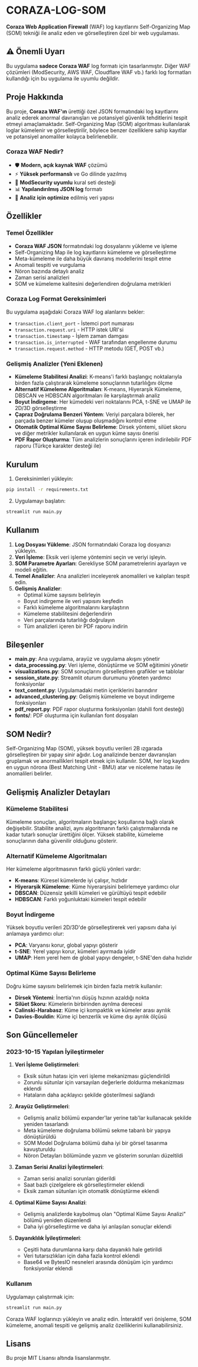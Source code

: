 # CORAZA-LOG-SOM

**Coraza Web Application Firewall** (WAF) log kayıtlarını Self-Organizing Map (SOM) tekniği ile analiz eden ve görselleştiren özel bir web uygulaması.

## ⚠️ Önemli Uyarı

Bu uygulama **sadece Coraza WAF** log formatı için tasarlanmıştır. Diğer WAF çözümleri (ModSecurity, AWS WAF, Cloudflare WAF vb.) farklı log formatları kullandığı için bu uygulama ile uyumlu değildir.

## Proje Hakkında

Bu proje, **Coraza WAF'ın** ürettiği özel JSON formatındaki log kayıtlarını analiz ederek anormal davranışları ve potansiyel güvenlik tehditlerini tespit etmeyi amaçlamaktadır. Self-Organizing Map (SOM) algoritması kullanılarak loglar kümelenir ve görselleştirilir, böylece benzer özelliklere sahip kayıtlar ve potansiyel anomaliler kolayca belirlenebilir.

### Coraza WAF Nedir?

- 🛡️ **Modern, açık kaynak WAF** çözümü
- ⚡ **Yüksek performanslı** ve Go dilinde yazılmış
- 🔧 **ModSecurity uyumlu** kural seti desteği
- 📊 **Yapılandırılmış JSON log** formatı
- 🎯 **Analiz için optimize** edilmiş veri yapısı

## Özellikler

### Temel Özellikler
- **Coraza WAF JSON** formatındaki log dosyalarını yükleme ve işleme
- Self-Organizing Map ile log kayıtlarını kümeleme ve görselleştirme
- Meta-kümeleme ile daha büyük davranış modellerini tespit etme
- Anomali tespiti ve vurgulama
- Nöron bazında detaylı analiz
- Zaman serisi analizleri
- SOM ve kümeleme kalitesini değerlendiren doğrulama metrikleri

### Coraza Log Format Gereksinimleri
Bu uygulama aşağıdaki Coraza WAF log alanlarını bekler:
- `transaction.client_port` - İstemci port numarası
- `transaction.request.uri` - HTTP istek URI'si
- `transaction.timestamp` - İşlem zaman damgası
- `transaction.is_interrupted` - WAF tarafından engellenme durumu
- `transaction.request.method` - HTTP metodu (GET, POST vb.)

### Gelişmiş Analizler (Yeni Eklenen)
- **Kümeleme Stabilitesi Analizi**: K-means'i farklı başlangıç noktalarıyla birden fazla çalıştırarak kümeleme sonuçlarının tutarlılığını ölçme
- **Alternatif Kümeleme Algoritmaları**: K-means, Hiyerarşik Kümeleme, DBSCAN ve HDBSCAN algoritmaları ile karşılaştırmalı analiz
- **Boyut İndirgeme**: Her kümedeki veri noktalarını PCA, t-SNE ve UMAP ile 2D/3D görselleştirme
- **Çapraz Doğrulama Benzeri Yöntem**: Veriyi parçalara bölerek, her parçada benzer kümeler oluşup oluşmadığını kontrol etme
- **Otomatik Optimal Küme Sayısı Belirleme**: Dirsek yöntemi, silüet skoru ve diğer metrikler kullanılarak en uygun küme sayısı önerisi
- **PDF Rapor Oluşturma**: Tüm analizlerin sonuçlarını içeren indirilebilir PDF raporu (Türkçe karakter desteği ile)

## Kurulum

1. Gereksinimleri yükleyin:
```bash
pip install -r requirements.txt
```

2. Uygulamayı başlatın:
```bash
streamlit run main.py
```

## Kullanım

1. **Log Dosyası Yükleme**: JSON formatındaki Coraza log dosyanızı yükleyin.
2. **Veri İşleme**: Eksik veri işleme yöntemini seçin ve veriyi işleyin.
3. **SOM Parametre Ayarları**: Gerekliyse SOM parametrelerini ayarlayın ve modeli eğitin.
4. **Temel Analizler**: Ana analizleri inceleyerek anomalileri ve kalıpları tespit edin.
5. **Gelişmiş Analizler**: 
   - Optimal küme sayısını belirleyin
   - Boyut indirgeme ile veri yapısını keşfedin
   - Farklı kümeleme algoritmalarını karşılaştırın
   - Kümeleme stabilitesini değerlendirin
   - Veri parçalarında tutarlılığı doğrulayın
   - Tüm analizleri içeren bir PDF raporu indirin

## Bileşenler

- **main.py**: Ana uygulama, arayüz ve uygulama akışını yönetir
- **data_processing.py**: Veri işleme, dönüştürme ve SOM eğitimini yönetir
- **visualizations.py**: SOM sonuçlarını görselleştiren grafikler ve tablolar
- **session_state.py**: Streamlit oturum durumunu yöneten yardımcı fonksiyonlar
- **text_content.py**: Uygulamadaki metin içeriklerini barındırır
- **advanced_clustering.py**: Gelişmiş kümeleme ve boyut indirgeme fonksiyonları
- **pdf_report.py**: PDF rapor oluşturma fonksiyonları (dahili font desteği)
- **fonts/**: PDF oluşturma için kullanılan font dosyaları

## SOM Nedir?

Self-Organizing Map (SOM), yüksek boyutlu verileri 2B ızgarada görselleştiren bir yapay sinir ağıdır. Log analizinde benzer davranışları gruplamak ve anormallikleri tespit etmek için kullanılır. SOM, her log kaydını en uygun nörona (Best Matching Unit - BMU) atar ve niceleme hatası ile anomalileri belirler.

## Gelişmiş Analizler Detayları

### Kümeleme Stabilitesi
Kümeleme sonuçları, algoritmaların başlangıç koşullarına bağlı olarak değişebilir. Stabilite analizi, aynı algoritmanın farklı çalıştırmalarında ne kadar tutarlı sonuçlar ürettiğini ölçer. Yüksek stabilite, kümeleme sonuçlarının daha güvenilir olduğunu gösterir.

### Alternatif Kümeleme Algoritmaları
Her kümeleme algoritmasının farklı güçlü yönleri vardır:
- **K-means**: Küresel kümelerde iyi çalışır, hızlıdır
- **Hiyerarşik Kümeleme**: Küme hiyerarşisini belirlemeye yardımcı olur
- **DBSCAN**: Düzensiz şekilli kümeleri ve gürültüyü tespit edebilir
- **HDBSCAN**: Farklı yoğunluktaki kümeleri tespit edebilir

### Boyut İndirgeme
Yüksek boyutlu verileri 2D/3D'de görselleştirerek veri yapısını daha iyi anlamaya yardımcı olur:
- **PCA**: Varyansı korur, global yapıyı gösterir
- **t-SNE**: Yerel yapıyı korur, kümeleri ayırmada iyidir
- **UMAP**: Hem yerel hem de global yapıyı dengeler, t-SNE'den daha hızlıdır

### Optimal Küme Sayısı Belirleme
Doğru küme sayısını belirlemek için birden fazla metrik kullanılır:
- **Dirsek Yöntemi**: İnertia'nın düşüş hızının azaldığı nokta
- **Silüet Skoru**: Kümelerin birbirinden ayrılma derecesi
- **Calinski-Harabasz**: Küme içi kompaktlık ve kümeler arası ayrılık
- **Davies-Bouldin**: Küme içi benzerlik ve küme dışı ayrılık ölçüsü

## Son Güncellemeler

### 2023-10-15 Yapılan İyileştirmeler

1. **Veri İşleme Geliştirmeleri**:
   - Eksik sütun hatası için veri işleme mekanizması güçlendirildi
   - Zorunlu sütunlar için varsayılan değerlerle doldurma mekanizması eklendi
   - Hataların daha açıklayıcı şekilde gösterilmesi sağlandı

2. **Arayüz Geliştirmeleri**:
   - Gelişmiş analiz bölümü expander'lar yerine tab'lar kullanacak şekilde yeniden tasarlandı
   - Meta kümeleme doğrulama bölümü sekme tabanlı bir yapıya dönüştürüldü
   - SOM Model Doğrulama bölümü daha iyi bir görsel tasarıma kavuşturuldu
   - Nöron Detayları bölümünde yazım ve gösterim sorunları düzeltildi

3. **Zaman Serisi Analizi İyileştirmeleri**:
   - Zaman serisi analizi sorunları giderildi
   - Saat bazlı çizelgelere ek görselleştirmeler eklendi
   - Eksik zaman sütunları için otomatik dönüştürme eklendi

4. **Optimal Küme Sayısı Analizi**:
   - Gelişmiş analizlerde kaybolmuş olan "Optimal Küme Sayısı Analizi" bölümü yeniden düzenlendi
   - Daha iyi görselleştirme ve daha iyi anlaşılan sonuçlar eklendi

5. **Dayanıklılık İyileştirmeleri**:
   - Çeşitli hata durumlarına karşı daha dayanıklı hale getirildi
   - Veri tutarsızlıkları için daha fazla kontrol eklendi
   - Base64 ve BytesIO nesneleri arasında dönüşüm için yardımcı fonksiyonlar eklendi

### Kullanım

Uygulamayı çalıştırmak için:

```bash
streamlit run main.py
```

Coraza WAF loglarınızı yükleyin ve analiz edin. İnteraktif veri önişleme, SOM kümeleme, anomali tespiti ve gelişmiş analiz özelliklerini kullanabilirsiniz.

## Lisans

Bu proje MIT Lisansı altında lisanslanmıştır.
